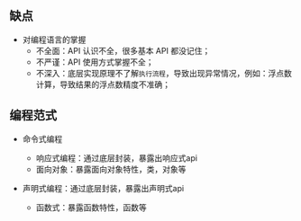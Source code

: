 ## 缺点

- 对编程语言的掌握
  - 不全面：API 认识不全，很多基本 API 都没记住；
  - 不严谨：API 使用方式掌握不全；
  - 不深入：底层实现原理不了解`执行流程`，导致出现异常情况，例如：浮点数计算，导致结果的浮点数精度不准确；

## 编程范式

- 命令式编程
  - 响应式编程：通过底层封装，暴露出响应式api
  - 面向对象：暴露面向对象特性，类，对象等

- 声明式编程：通过底层封装，暴露出声明式api
  - 函数式：暴露函数特性，函数等
